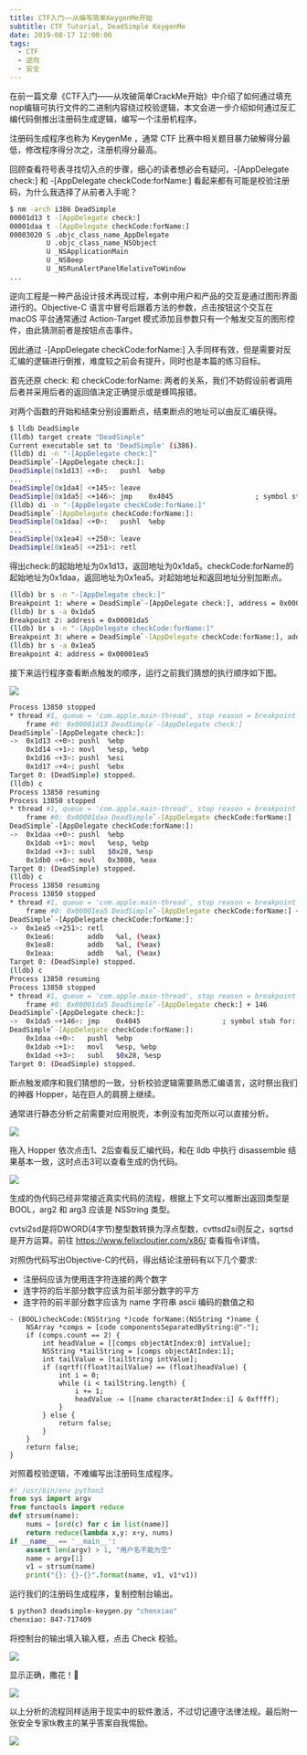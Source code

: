 ```yaml
---
title: CTF入门——从编写简单KeygenMe开始
subtitle: CTF Tutorial, DeadSimple KeygenMe
date: 2019-08-17 12:00:00
tags:
  - CTF
  - 逆向
  - 安全
---
```


在前一篇文章《CTF入门——从攻破简单CrackMe开始》中介绍了如何通过填充nop编辑可执行文件的二进制内容绕过校验逻辑，本文会进一步介绍如何通过反汇编代码倒推出注册码生成逻辑，编写一个注册机程序。

注册码生成程序也称为 KeygenMe ，通常 CTF 比赛中相关题目暴力破解得分最低，修改程序得分次之，注册机得分最高。

回顾查看符号表寻找切入点的步骤，细心的读者想必会有疑问，-[AppDelegate check:] 和 -[AppDelegate checkCode:forName:] 看起来都有可能是校验注册码，为什么我选择了从前者入手呢？

```bash
$ nm -arch i386 DeadSimple 
00001d13 t -[AppDelegate check:]
00001daa t -[AppDelegate checkCode:forName:]
00003020 S .objc_class_name_AppDelegate
         U .objc_class_name_NSObject
         U _NSApplicationMain
         U _NSBeep
         U _NSRunAlertPanelRelativeToWindow
...
```

逆向工程是一种产品设计技术再现过程，本例中用户和产品的交互是通过图形界面进行的。Objective-C 语言中冒号后跟着方法的参数，点击按钮这个交互在 macOS 平台通常通过 Action-Target 模式添加且参数只有一个触发交互的图形控件，由此猜测前者是按钮点击事件。


因此通过 -[AppDelegate checkCode:forName:] 入手同样有效，但是需要对反汇编的逻辑进行倒推，难度较之前会有提升，同时也是本篇的练习目标。

首先还原 check: 和 checkCode:forName: 两者的关系，我们不妨假设前者调用后者并采用后者的返回值决定正确提示或是蜂鸣报错。


对两个函数的开始和结束分别设置断点，结束断点的地址可以由反汇编获得。

```bash
$ lldb DeadSimple
(lldb) target create "DeadSimple"
Current executable set to 'DeadSimple' (i386).
(lldb) di -n "-[AppDelegate check:]"
DeadSimple`-[AppDelegate check:]:
DeadSimple[0x1d13] <+0>:   pushl  %ebp
...
DeadSimple[0x1da4] <+145>: leave  
DeadSimple[0x1da5] <+146>: jmp    0x4045                    ; symbol stub for: NSBeep
(lldb) di -n "-[AppDelegate checkCode:forName:]"
DeadSimple`-[AppDelegate checkCode:forName:]:
DeadSimple[0x1daa] <+0>:   pushl  %ebp
...
DeadSimple[0x1ea4] <+250>: leave  
DeadSimple[0x1ea5] <+251>: retl
```

得出check:的起始地址为0x1d13，返回地址为0x1da5。checkCode:forName的起始地址为0x1daa，返回地址为0x1ea5。对起始地址和返回地址分别加断点。

```bash
(lldb) br s -n "-[AppDelegate check:]"
Breakpoint 1: where = DeadSimple`-[AppDelegate check:], address = 0x00001d13
(lldb) br s -a 0x1da5
Breakpoint 2: address = 0x00001da5
(lldb) br s -n "-[AppDelegate checkCode:forName:]"
Breakpoint 3: where = DeadSimple`-[AppDelegate checkCode:forName:], address = 0x00001daa
(lldb) br s -a 0x1ea5
Breakpoint 4: address = 0x00001ea5
```

接下来运行程序查看断点触发的顺序，运行之前我们猜想的执行顺序如下图。

![](http://pwj4lonpu.bkt.clouddn.com/deadsimple-memory-graph.jpg)

```bash
Process 13850 stopped
* thread #1, queue = 'com.apple.main-thread', stop reason = breakpoint 1.1
    frame #0: 0x00001d13 DeadSimple`-[AppDelegate check:]
DeadSimple`-[AppDelegate check:]:
->  0x1d13 <+0>: pushl  %ebp
    0x1d14 <+1>: movl   %esp, %ebp
    0x1d16 <+3>: pushl  %esi
    0x1d17 <+4>: pushl  %ebx
Target 0: (DeadSimple) stopped.
(lldb) c
Process 13850 resuming
Process 13850 stopped
* thread #1, queue = 'com.apple.main-thread', stop reason = breakpoint 3.1
    frame #0: 0x00001daa DeadSimple`-[AppDelegate checkCode:forName:]
DeadSimple`-[AppDelegate checkCode:forName:]:
->  0x1daa <+0>: pushl  %ebp
    0x1dab <+1>: movl   %esp, %ebp
    0x1dad <+3>: subl   $0x28, %esp
    0x1db0 <+6>: movl   0x3008, %eax
Target 0: (DeadSimple) stopped.
(lldb) c
Process 13850 resuming
Process 13850 stopped
* thread #1, queue = 'com.apple.main-thread', stop reason = breakpoint 6.1
    frame #0: 0x00001ea5 DeadSimple`-[AppDelegate checkCode:forName:] + 251
DeadSimple`-[AppDelegate checkCode:forName:]:
->  0x1ea5 <+251>: retl   
    0x1ea6:        addb   %al, (%eax)
    0x1ea8:        addb   %al, (%eax)
    0x1eaa:        addb   %al, (%eax)
Target 0: (DeadSimple) stopped.
(lldb) c
Process 13850 resuming
Process 13850 stopped
* thread #1, queue = 'com.apple.main-thread', stop reason = breakpoint 5.1
    frame #0: 0x00001da5 DeadSimple`-[AppDelegate check:] + 146
DeadSimple`-[AppDelegate check:]:
->  0x1da5 <+146>: jmp    0x4045                    ; symbol stub for: NSBeep
DeadSimple`-[AppDelegate checkCode:forName:]:
    0x1daa <+0>:   pushl  %ebp
    0x1dab <+1>:   movl   %esp, %ebp
    0x1dad <+3>:   subl   $0x28, %esp
Target 0: (DeadSimple) stopped.
```

断点触发顺序和我们猜想的一致，分析校验逻辑需要熟悉汇编语言，这时祭出我们的神器 Hopper，站在巨人的肩膀上继续。

通常进行静态分析之前需要对应用脱壳，本例没有加壳所以可以直接分析。

![](http://pwj4lonpu.bkt.clouddn.com/deadsimple-hopper-hex.jpg)

拖入 Hopper 依次点击1、2后查看反汇编代码，和在 lldb 中执行 disassemble 结果基本一致，这时点击3可以查看生成的伪代码。

![](http://pwj4lonpu.bkt.clouddn.com/deadsimple-hopper-psedo.jpg)

生成的伪代码已经非常接近真实代码的流程，根据上下文可以推断出返回类型是 BOOL，arg2 和 arg3 应该是 NSString 类型。



cvtsi2sd是将DWORD(4字节)整型数转换为浮点型数，cvttsd2si则反之，sqrtsd是开方运算。前往 https://www.felixcloutier.com/x86/ 查看指令详情。



对照伪代码写出Objective-C的代码，得出结论注册码有以下几个要求:

* 注册码应该为使用连字符连接的两个数字
* 连字符的后半部分数字应该为前半部分数字的平方
* 连字符的前半部分数字应该为 name 字符串 ascii 编码的数值之和

```objc
- (BOOL)checkCode:(NSString *)code forName:(NSString *)name {
    NSArray *comps = [code componentsSeparatedByString:@"-"];
    if (comps.count == 2) {
        int headValue = [[comps objectAtIndex:0] intValue];
        NSString *tailString = [comps objectAtIndex:1];
        int tailValue = [tailString intValue];
        if (sqrtf((float)tailValue) == (float)headValue) {
            int i = 0;
            while (i < tailString.length) {
                i += 1;
                headValue -= ([name characterAtIndex:i] & 0xffff);
            }
        } else {
            return false;
        }
    }
    return false;
}
```

对照着校验逻辑，不难编写出注册码生成程序。

```python
#! /usr/bin/env python3
from sys import argv
from functools import reduce
def strsum(name):
    nums = [ord(c) for c in list(name)]
    return reduce(lambda x,y: x+y, nums)
if __name__ == '__main__':
    assert len(argv) > 1, "用户名不能为空"
    name = argv[1]
    v1 = strsum(name)
    print("{}: {}-{}".format(name, v1, v1*v1))
```

运行我们的注册码生成程序，复制控制台输出。

```bash
$ python3 deadsimple-keygen.py "chenxiao"
chenxiao: 847-717409
```

将控制台的输出填入输入框，点击 Check 校验。

![](http://pwj4lonpu.bkt.clouddn.com/deadsimple-ui-input.jpg)

显示正确，撒花！🎉

![](http://pwj4lonpu.bkt.clouddn.com/imgdeadsimple-ui-success.jpg)


以上分析的流程同样适用于现实中的软件激活，不过切记遵守法律法规。最后附一张安全专家tk教主的某乎答案自我惕励。

![](http://pwj4lonpu.bkt.clouddn.com/deadsimple-tk.jpg)